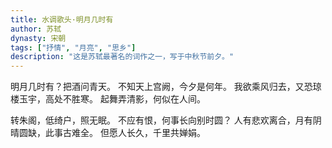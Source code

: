 ```yaml
---
title: 水调歌头·明月几时有
author: 苏轼
dynasty: 宋朝
tags: ["抒情", "月亮", "思乡"]
description: "这是苏轼最著名的词作之一，写于中秋节前夕。"
---
```


明月几时有？把酒问青天。
不知天上宫阙，今夕是何年。
我欲乘风归去，又恐琼楼玉宇，高处不胜寒。
起舞弄清影，何似在人间。

转朱阁，低绮户，照无眠。
不应有恨，何事长向别时圆？
人有悲欢离合，月有阴晴圆缺，此事古难全。
但愿人长久，千里共婵娟。
